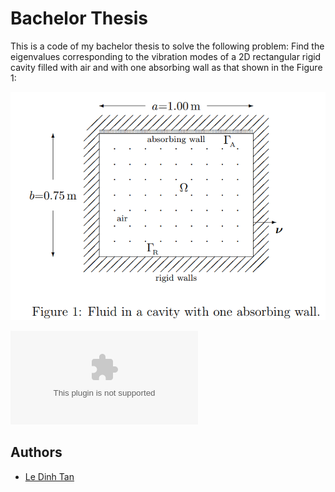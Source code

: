 
# Bachelor Thesis

This is a code of my bachelor thesis to solve the following problem:
Find the eigenvalues corresponding to the vibration modes of a 2D
rectangular rigid cavity filled with air and with one absorbing
wall as that shown in the Figure 1:

![](Figure1.png)

![](Mesh.eps)



## Authors

- [Le Dinh Tan](https://github.com/ledinhtan)

